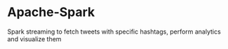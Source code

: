 # Apache-Spark
Spark streaming to fetch tweets with specific hashtags, perform analytics and visualize them
